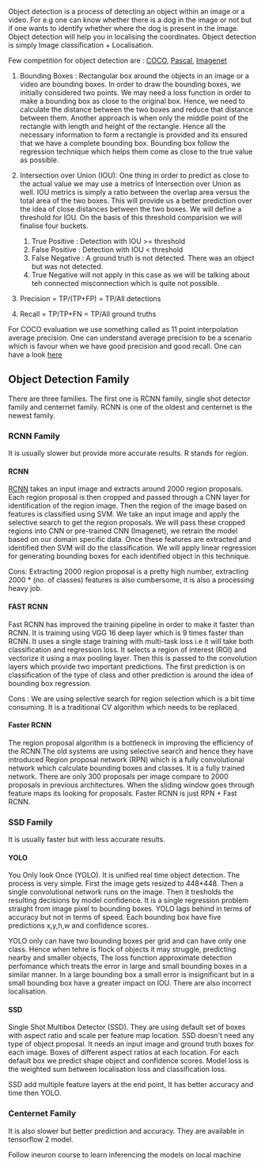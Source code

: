 Object detection is a process of detecting an object within an image or a video. For e.g one can know whether there is a dog in the image or not but if one
wants to identify whether where the dog is present in the image. Object detection will help you in localising the coordinates. Object detection is simply 
Image classification + Localisation. 

Few competition for object detection are : [COCO](https://competitions.codalab.org/competitions/20794#learn_the_details), [Pascal](http://host.robots.ox.ac.uk/pascal/VOC/),
[Imagenet](https://www.image-net.org/challenges/LSVRC/)

1. Bounding Boxes : Rectangular box around the objects in an image or a video are bounding boxes. In order to draw the bounding boxes, we initially
   considered two points. We may need a loss function in order to make a bounding box as close to the original box. Hence, we need to calculate the distance
   between the two boxes and reduce that distance between them. Another approach is when only the middle point of the rectangle with length and height 
   of the rectangle. Hence all the necessary information to form a rectangle is provided and its ensured that we have a complete bounding box. Bounding box
   follow the regression technique which helps them come as close to the true value as possible. 

2. Intersection over Union (IOU): One thing in order to predict as close to the actual value we may use a metrics of Intersection over Union as well. IOU 
   metrics is simply a ratio between the overlap area versus the total area of the two boxes. This will provide us a better prediction over the idea of close
   distances between the two boxes. We will define a threshold for IOU. On the basis of this threshold comparision we will finalise four buckets. 
   
   1. True Positive : Detection with IOU >= threshold
   2. False Positive : Detection with IOU < threshold
   3. False Negative : A ground truth is not detected. There was an object but was not detected. 
   4. True Negative will not apply in this case as we will be talking about teh connected misconnection which is quite not possible. 

3. Precision = TP/(TP+FP) = TP/All detections
4. Recall = TP/TP+FN = TP/All ground truths 

For COCO evaluation we use something called as 11 point interpolation average precision. One can understand average precision to be a scenario which is
favour when we have good precision and good recall. One can have a look [here](https://towardsdatascience.com/what-is-average-precision-in-object-detection-localization-algorithms-and-how-to-calculate-it-3f330efe697b#:~:text=Average%20precision%20is%20the%20area,is%20between%200%20to%201.)

## Object Detection Family 
There are three families. The first one is RCNN family, single shot detector family and centernet family. RCNN is one of the oldest and centernet is the newest family. 

### RCNN Family
It is usually slower but provide more accurate results. R stands for region. 

#### RCNN 
[RCNN](https://arxiv.org/pdf/1311.2524.pdf) takes an input image and extracts around 2000 region proposals. Each region proposal is then cropped and passed through a CNN layer for identification of the region image. Then the region of the image based on features is classified using SVM. We take an input image and apply the selective search to get the region proposals. We will pass these cropped regions into CNN or pre-trained CNN (Imagenet), we retrain the model based on our domain specific data. Once these features are extracted and identified then SVM will do the classification. We will apply linear regression for generating bounding boxes for each identified object in this technique. 

Cons: Extracting 2000 region proposal is a pretty high number, extracting 2000 * (no. of classes) features is also cumbersome, it is also a processing heavy job. 

#### FAST RCNN 
Fast RCNN has improved the training pipeline in order to make it faster than RCNN. It is training using VGG 16 deep layer which is 9 times faster than RCNN. It uses a single stage training with multi-task loss i.e it will take both classification and regression loss. It selects a region of interest (ROI) and vectorize it using a max pooling layer. Then this is passed to the convolution layers which provide two important predictions. The first prediction is on classification of the type of class and other prediction is around the idea of bounding box regression. 

Cons : We are using selective search for region selection which is a bit time consuming. It is a traditional CV algorithm which needs to be replaced. 

#### Faster RCNN 
The region proposal algorithm is a bottleneck in improving the efficiency of the RCNN.The old systems are using selective search and hence they have introduced Region proposal network (RPN) which is a fully convolutional network which calculate bounding boxes and classes. It is a fully trained network. There are only 300 proposals per image compare to 2000 proposals in previous architectures. When the sliding window goes through feature maps its looking for proposals. Faster RCNN is just RPN + Fast RCNN. 


### SSD Family 
It is usually faster but with less accurate results.
#### YOLO
You Only look Once (YOLO). It is unified real time object detection. The process is very simple. First the image gets resized to 448*448. Then a single convolutional network runs on the image. Then it tresholds the resulting decisions by model confidence. It is a single regression problem straight from image pixel to bounding boxes. YOLO lags behind in terms of accuracy but not in terms of speed. Each bounding box have five predictions x,y,h,w and confidence scores. 

YOLO only can have two bounding boxes per grid and can have only one class. Hence when tehre is flock of objects it may struggle, predicting nearby and smaller objects, The loss function approximate detection perfomance which treats the error in large and small bounding boxes in a similar manner. In a large bounding box a small error is insignificant but in a small bounding box have a greater impact on IOU. There are also incorrect localisation. 

#### SSD
Single Shot Multibox Detector (SSD). They are using default set of boxes with aspect ratio and scale per feature map location. SSD doesn't need any type of object proposal. It needs an input image and ground truth boxes for each image. Boxes of different aspect ratios at each location. For each default box we predict shape object and confidence scores. Model loss is the weighted sum between localisation loss and classification loss. 

SSD add multiple feature layers at the end point, It has better accuracy and time then YOLO. 

### Centernet Family
It is also slower but better prediction and accuracy. They are available in tensorflow 2 model. 

Follow ineuron course to learn inferencing the models on local machine

